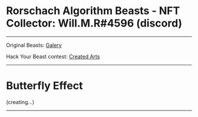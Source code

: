 # Rorschach Algorithm Beasts - NFT Collector: Will.M.R#4596 (discord)

---

Original Beasts: <a href="website/original-galery.html">Galery</a>

Hack Your Beast contest: <a href="website/hack-your-beast-galery.html">Created Arts</a>

---

# Butterfly Effect

(creating...)

---
